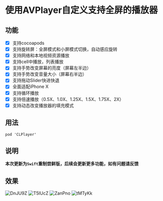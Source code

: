 # 使用AVPlayer自定义支持全屏的播放器

## 功能

- [x] 支持cocoapods
- [x] 支持旋转屏：全屏模式和小屏模式切换，自动感应旋转
- [x] 支持网络和本地视频资源播放
- [x] 支持cell中播放，列表播放
- [x] 支持手势改变屏幕的亮度（屏幕左半边）
- [x] 支持手势改变音量大小（屏幕右半边）
- [x] 支持拖动Slider快进快退
- [x] 全面适配iPhone X
- [x] 支持循环播放
- [x] 支持倍速播放（0.5X、1.0X、1.25X、1.5X、1.75X、2X）
- [x] 支持动态改变播放器的填充模式

## 用法

`pod 'CLPlayer'`

## 说明

**本次更新为`Swift`重制尝鲜版，后续会更新更多功能，如有问题请反馈**

## 效果
![DnJU9Z](https://gitee.com/JmoVxia/Photos/raw/master/DnJU9Z.png)
![T5IUcZ](https://gitee.com/JmoVxia/Photos/raw/master/T5IUcZ.png)
![ZanPno](https://gitee.com/JmoVxia/Photos/raw/master/ZanPno.png)
![tMTyKk](https://gitee.com/JmoVxia/Photos/raw/master/tMTyKk.png)
